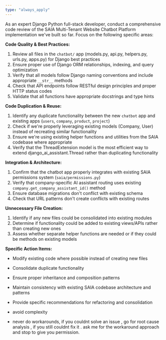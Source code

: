 ```yaml
---
type: "always_apply"
---
```


As an expert Django Python full-stack developer, conduct a comprehensive code review of the SAIA Multi-Tenant Website Chatbot Platform implementation we've built so far. Focus on the following specific areas:

**Code Quality & Best Practices:**
1. Review all files in the `chatbot/` app (models.py, api.py, helpers.py, urls.py, apps.py) for Django best practices
2. Ensure proper use of Django ORM relationships, indexing, and query optimization
3. Verify that all models follow Django naming conventions and include appropriate `__str__` methods
4. Check that API endpoints follow RESTful design principles and proper HTTP status codes
5. Validate that all functions have appropriate docstrings and type hints

**Code Duplication & Reuse:**
1. Identify any duplicate functionality between the new `chatbot` app and existing apps (`users`, `company`, `product`, `project`)
2. Check if we're properly leveraging existing models (Company, User) instead of recreating similar functionality
3. Ensure we're using existing helper functions and utilities from the SAIA codebase where appropriate
4. Verify that the ThreadExtension model is the most efficient way to extend django_ai_assistant.Thread rather than duplicating functionality

**Integration & Architecture:**
1. Confirm that the chatbot app properly integrates with existing SAIA permissions system (`saia/permissions.py`)
2. Verify that company-specific AI assistant routing uses existing `company.get_company_assistant_id()` method
3. Ensure database migrations don't conflict with existing schema
4. Check that URL patterns don't create conflicts with existing routes

**Unnecessary File Creation:**
1. Identify if any new files could be consolidated into existing modules
2. Determine if functionality could be added to existing views/APIs rather than creating new ones
3. Assess whether separate helper functions are needed or if they could be methods on existing models

**Specific Action Items:**
- Modify existing code where possible instead of creating new files
- Consolidate duplicate functionality
- Ensure proper inheritance and composition patterns
- Maintain consistency with existing SAIA codebase architecture and patterns
- Provide specific recommendations for refactoring and consolidation

- avoid complexity 
- never do workarounds, if you couldnt solve an issue , go for root cause analysis , if you still couldnt fix it . ask me for the workaround approach and stop to give you permission.
